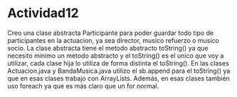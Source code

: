 # Actividad12

Creo una clase abstracta Participante para poder guardar todo tipo de participantes en la actuacion, ya sea director, musico refuerzo o musico socio. La clase abstracta tiene el metodo abstracto toString() ya que necesito minimo un metodo abstracto y el toString() es el unico que voy a utilizar, cada clase hija lo utiliza de forma distinta el toString(). En las clases Actuacion.java y BandaMusica.java utilizo el sb.append para el toString() ya que en esas clases trabajo con ArrayLists. Además, en esas clases también uso foreach ya que es más claro que un for normal.